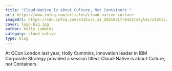 ```yaml
---
title: "Cloud-Native Is about Culture, Not Containers "
url: https://www.infoq.com/articles/cloud-native-culture
imageUrl: https://cdn.infoq.com/statics_s2_20210317-0423/styles/static/images/logo/logo-big.jpg
cover: logo-big.jpg
author: holly cummins
category: cloud native
type: blog
---
```


At QCon London last year,  Holly Cummins, innovation leader in IBM Corporate Strategy provided a session titled: Cloud-Native is about Culture, not Containers.